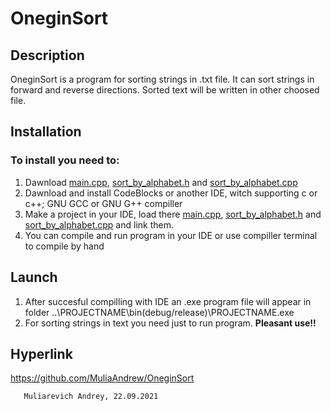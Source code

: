 # OneginSort
## Description
OneginSort is a program for sorting strings in .txt file. It can sort strings in forward and reverse directions. Sorted text will be written in other choosed file.

## Installation
### To install you need to:

1.   Dawnload [main.cpp](master/main.cpp), [sort_by_alphabet.h](master/sort_byalphabet.h) and [sort_by_alphabet.cpp](master/sort_byalphabet.cpp)
2.   Dawnload and install CodeBlocks or another IDE, witch supporting c or c++; GNU GCC or GNU G++ compiller
3.   Make a project in your IDE, load there [main.cpp](master/main.cpp), [sort_by_alphabet.h](master/sort_byalphabet.h) and [sort_by_alphabet.cpp](master/sort_byalphabet.cpp) and link them.
4.   You can compile and run program in your IDE or use compiller terminal to compile by hand

## Launch

1.  After succesful compilling with IDE an .exe program file will appear in folder ..\PROJECTNAME\bin\(debug/release)\PROJECTNAME.exe
2.  For sorting strings in text you need just to run program. **Pleasant use!!**

## Hyperlink
https://github.com/MuliaAndrew/OneginSort
       
       Muliarevich Andrey, 22.09.2021
